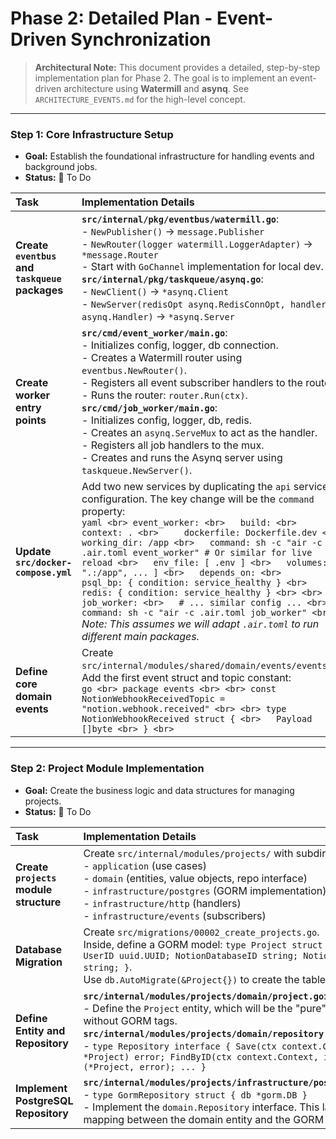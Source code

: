 # Phase 2: Detailed Plan - Event-Driven Synchronization

> **Architectural Note:** This document provides a detailed, step-by-step implementation plan for Phase 2. The goal is to implement an event-driven architecture using **Watermill** and **asynq**. See `ARCHITECTURE_EVENTS.md` for the high-level concept.

---

### Step 1: Core Infrastructure Setup
*   **Goal:** Establish the foundational infrastructure for handling events and background jobs.
*   **Status:** 📝 To Do

| Task | Implementation Details | Status |
| :--- | :--- | :--- |
| **Create `eventbus` and `taskqueue` packages** | **`src/internal/pkg/eventbus/watermill.go`**: <br> - `NewPublisher()` -> `message.Publisher` <br> - `NewRouter(logger watermill.LoggerAdapter)` -> `*message.Router` <br> - Start with `GoChannel` implementation for local dev. <br> **`src/internal/pkg/taskqueue/asynq.go`**: <br> - `NewClient()` -> `*asynq.Client` <br> - `NewServer(redisOpt asynq.RedisConnOpt, handler asynq.Handler)` -> `*asynq.Server` | `[ ]` |
| **Create worker entry points** | **`src/cmd/event_worker/main.go`**: <br> - Initializes config, logger, db connection. <br> - Creates a Watermill router using `eventbus.NewRouter()`. <br> - Registers all event subscriber handlers to the router. <br> - Runs the router: `router.Run(ctx)`. <br> **`src/cmd/job_worker/main.go`**: <br> - Initializes config, logger, db, redis. <br> - Creates an `asynq.ServeMux` to act as the handler. <br> - Registers all job handlers to the mux. <br> - Creates and runs the Asynq server using `taskqueue.NewServer()`. | `[ ]` |
| **Update `src/docker-compose.yml`** | Add two new services by duplicating the `api` service configuration. The key change will be the `command` property: <br> ```yaml <br> event_worker: <br>   build: <br>     context: . <br>     dockerfile: Dockerfile.dev <br>   working_dir: /app <br>   command: sh -c "air -c .air.toml event_worker" # Or similar for live reload <br>   env_file: [ .env ] <br>   volumes: [ ".:/app", ... ] <br>   depends_on: <br>     psql_bp: { condition: service_healthy } <br>     redis: { condition: service_healthy } <br> <br> job_worker: <br>   # ... similar config ... <br>   command: sh -c "air -c .air.toml job_worker" <br> ``` <br> *Note: This assumes we will adapt `.air.toml` to run different main packages.* | `[ ]` |
| **Define core domain events** | Create `src/internal/modules/shared/domain/events/events.go`. <br> Add the first event struct and topic constant: <br> ```go <br> package events <br> <br> const NotionWebhookReceivedTopic = "notion.webhook.received" <br> <br> type NotionWebhookReceived struct { <br>   Payload []byte <br> } <br> ``` | `[ ]` |

---

### Step 2: Project Module Implementation
*   **Goal:** Create the business logic and data structures for managing projects.
*   **Status:** 📝 To Do

| Task | Implementation Details | Status |
| :--- | :--- | :--- |
| **Create `projects` module structure** | Create `src/internal/modules/projects/` with subdirectories: <br> - `application` (use cases) <br> - `domain` (entities, value objects, repo interface) <br> - `infrastructure/postgres` (GORM implementation) <br> - `infrastructure/http` (handlers) <br> - `infrastructure/events` (subscribers) | `[ ]` |
| **Database Migration** | Create `src/migrations/00002_create_projects.go`. <br> Inside, define a GORM model: `type Project struct { gorm.Model; UserID uuid.UUID; NotionDatabaseID string; NotionWebhookSecret string; }`. <br> Use `db.AutoMigrate(&Project{})` to create the table. | `[ ]` |
| **Define Entity and Repository** | **`src/internal/modules/projects/domain/project.go`**: <br> - Define the `Project` entity, which will be the "pure" domain model without GORM tags. <br> **`src/internal/modules/projects/domain/repository.go`**: <br> - `type Repository interface { Save(ctx context.Context, project *Project) error; FindByID(ctx context.Context, id uuid.UUID) (*Project, error); ... }` | `[ ]` |
| **Implement PostgreSQL Repository** | **`src/internal/modules/projects/infrastructure/postgres/repository.go`**: <br> - `type GormRepository struct { db *gorm.DB }` <br> - Implement the `domain.Repository` interface. This layer will handle mapping between the domain entity and the GORM model. | `[ ]` |
